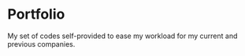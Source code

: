# Portfolio
My set of codes self-provided to ease my workload for my current and previous companies.
